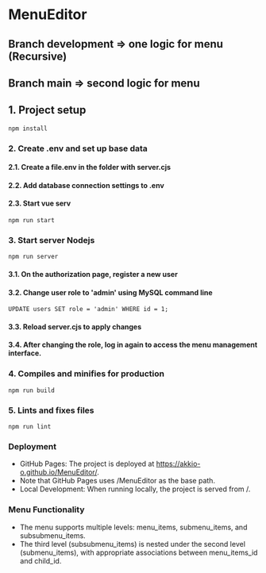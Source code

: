 # MenuEditor
## Branch development => one logic for menu (Recursive)
## Branch main => second logic for menu
## 1. Project setup
```
npm install
```

### 2. Create .env and set up base data
#### 2.1. Create a file.env in the folder with server.cjs
#### 2.2. Add database connection settings to .env
#### 2.3. Start vue serv
```
npm run start
```
### 3. Start server Nodejs
```
npm run server
```
#### 3.1. On the authorization page, register a new user
#### 3.2. Change user role to 'admin' using MySQL command line
```
UPDATE users SET role = 'admin' WHERE id = 1;
```
#### 3.3. Reload server.cjs to apply changes
#### 3.4. After changing the role, log in again to access the menu management interface.
### 4. Compiles and minifies for production
```
npm run build
```

### 5. Lints and fixes files
```
npm run lint
```

### Deployment
- GitHub Pages: The project is deployed at https://akkio-o.github.io/MenuEditor/. 
- Note that GitHub Pages uses /MenuEditor as the base path.
- Local Development: When running locally, the project is served from /.
### Menu Functionality
- The menu supports multiple levels: menu_items, submenu_items, and subsubmenu_items.
- The third level (subsubmenu_items) is nested under the second level (submenu_items), with appropriate associations between menu_items_id and child_id.
